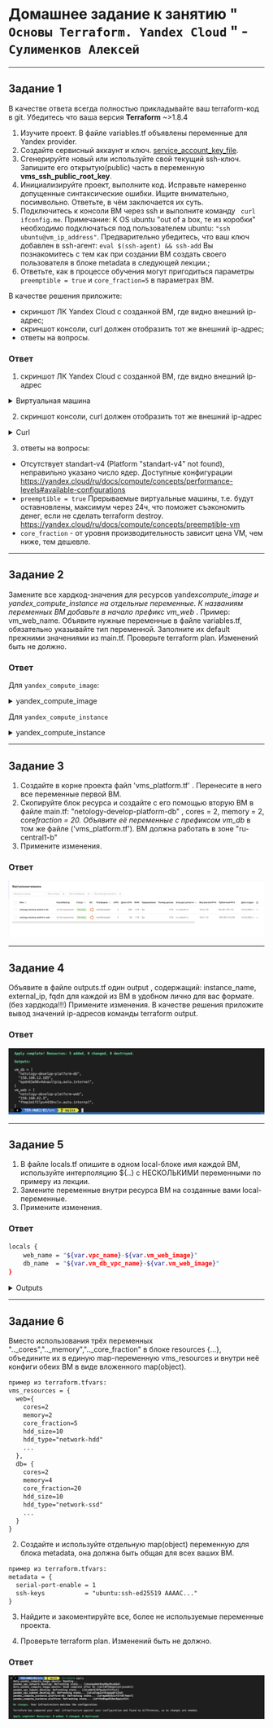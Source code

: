 # Домашнее задание к занятию " `Основы Terraform. Yandex Cloud` " - `Сулименков Алексей`

---

## Задание 1

В качестве ответа всегда полностью прикладывайте ваш terraform-код в git.
Убедитесь что ваша версия **Terraform** ~>1.8.4

1. Изучите проект. В файле variables.tf объявлены переменные для Yandex provider.
2. Создайте сервисный аккаунт и ключ. [service_account_key_file](https://terraform-provider.yandexcloud.net).
3. Сгенерируйте новый или используйте свой текущий ssh-ключ. Запишите его открытую(public) часть в переменную **vms_ssh_public_root_key**.
4. Инициализируйте проект, выполните код. Исправьте намеренно допущенные синтаксические ошибки. Ищите внимательно, посимвольно. Ответьте, в чём заключается их суть.
5. Подключитесь к консоли ВМ через ssh и выполните команду ` curl ifconfig.me`.
   Примечание: К OS ubuntu "out of a box, те из коробки" необходимо подключаться под пользователем ubuntu: `"ssh ubuntu@vm_ip_address"`. Предварительно убедитесь, что ваш ключ добавлен в ssh-агент: `eval $(ssh-agent) && ssh-add` Вы познакомитесь с тем как при создании ВМ создать своего пользователя в блоке metadata в следующей лекции.;
6. Ответьте, как в процессе обучения могут пригодиться параметры `preemptible = true` и `core_fraction=5` в параметрах ВМ.

В качестве решения приложите:

- скриншот ЛК Yandex Cloud с созданной ВМ, где видно внешний ip-адрес;
- скриншот консоли, curl должен отобразить тот же внешний ip-адрес;
- ответы на вопросы.

### Ответ

1. скриншот ЛК Yandex Cloud с созданной ВМ, где видно внешний ip-адрес

<details> <summary>Виртуальная машина</summary>

![task1](https://github.com/biparasite/TER-HW02/blob/main/task_1.1.png "task1")

 </details>

2. скриншот консоли, curl должен отобразить тот же внешний ip-адрес

<details> <summary>Curl</summary>

![task1](https://github.com/biparasite/TER-HW02/blob/main/task_1.2.png "task1")

 </details>

3. ответы на вопросы:

- Отсутствует standart-v4 (Platform "standart-v4" not found), неправильно указано число ядер. Доступные конфигурации https://yandex.cloud/ru/docs/compute/concepts/performance-levels#available-configurations
- `preemptible = true` Прерываемые виртуальные машины, т.е. будут оставновлены, максимум через 24ч, что поможет съэкономить денег, если не сделать terraform destroy. https://yandex.cloud/ru/docs/compute/concepts/preemptible-vm
- `core_fraction` - от уровня производительность зависит цена VM, чем ниже, тем дешевле.

---

## Задание 2

Замените все хардкод-значения для ресурсов yandex*compute_image и yandex_compute_instance на отдельные переменные. К названиям переменных ВМ добавьте в начало префикс vm_web* . Пример: vm_web_name.
Объявите нужные переменные в файле variables.tf, обязательно указывайте тип переменной. Заполните их default прежними значениями из main.tf.
Проверьте terraform plan. Изменений быть не должно.

### Ответ

Для `yandex_compute_image`:

<details> <summary>yandex_compute_image</summary>

main.tf

```bash
data "yandex_compute_image" "ubuntu" {
  family = var.vm_web_image
}
```

variables.tf

```bash
variable "vm_web_image" {
  type        = string
  default     = "ubuntu-2004-lts"
  description = "VM OS image"
}
```

 </details>

Для `yandex_compute_instance`

<details> <summary>yandex_compute_instance</summary>

main.tf

```bash
resource "yandex_compute_instance" "platform" {
  name        = var.vm_web_name
  platform_id = var.vm_web_platform
  resources {
    cores         = var.vm_web_core
    memory        = var.vm_web_memory
    core_fraction = var.vm_web_core_fraction
  }
```

variables.tf

```bash
variable "vm_web_name" {
  type        = string
  default     = "netology-develop-platform-web"
  description = "VM name"
}

variable "vm_web_platform" {
  type        = string
  default     = "standard-v1"
  description = "VM platform"
}

variable "vm_web_core" {
  type        = number
  default     = "2"
  description = "VM platform cpu"
}

variable "vm_web_memory" {
  type        = number
  default     = "1"
  description = "VM platform memory"
}

variable "vm_web_core_fraction" {
  type        = number
  default     = "5"
  description = "VM platform core_fraction"
```

 </details>

---

## Задание 3

1. Создайте в корне проекта файл 'vms_platform.tf' . Перенесите в него все переменные первой ВМ.
2. Скопируйте блок ресурса и создайте с его помощью вторую ВМ в файле main.tf: "netology-develop-platform-db" , cores = 2, memory = 2, core*fraction = 20. Объявите её переменные с префиксом vm_db* в том же файле ('vms_platform.tf'). ВМ должна работать в зоне "ru-central1-b"
3. Примените изменения.

### Ответ

![task3](https://github.com/biparasite/TER-HW02/blob/main/task_3.1.png "task3")

---

## Задание 4

Объявите в файле outputs.tf один output , содержащий: instance_name, external_ip, fqdn для каждой из ВМ в удобном лично для вас формате.(без хардкода!!!)
Примените изменения.
В качестве решения приложите вывод значений ip-адресов команды terraform output.

### Ответ

![task4](https://github.com/biparasite/TER-HW02/blob/main/task_4.1.png "task4")

---

## Задание 5

1. В файле locals.tf опишите в одном local-блоке имя каждой ВМ, используйте интерполяцию ${..} с НЕСКОЛЬКИМИ переменными по примеру из лекции.
2. Замените переменные внутри ресурса ВМ на созданные вами local-переменные.
3. Примените изменения.

### Ответ

```bash
locals {
    web_name = "${var.vpc_name}-${var.vm_web_image}"
    db_name  = "${var.vm_db_vpc_name}-${var.vm_web_image}"
}
```

<details> <summary>Outputs</summary>

![task5](https://github.com/biparasite/TER-HW02/blob/main/task_5.1.png "task5")

```
Outputs:

vm_db = [
  "netology-develop-platform-db-ubuntu-2004-lts",
  "158.160.91.182",
  "epdcunigffu1qbrhjspk.auto.internal",
]
vm_web = [
  "develop-ubuntu-2004-lts",
  "130.193.36.157",
  "fhm9ltnbs4gkgnupacnp.auto.internal",
]
```

 </details>

---

## Задание 6

Вместо использования трёх переменных "..\_cores","..\_memory","..\_core_fraction" в блоке resources {...}, объедините их в единую map-переменную vms_resources и внутри неё конфиги обеих ВМ в виде вложенного map(object).

```
пример из terraform.tfvars:
vms_resources = {
  web={
    cores=2
    memory=2
    core_fraction=5
    hdd_size=10
    hdd_type="network-hdd"
    ...
  },
  db= {
    cores=2
    memory=4
    core_fraction=20
    hdd_size=10
    hdd_type="network-ssd"
    ...
  }
}
```

2. Создайте и используйте отдельную map(object) переменную для блока metadata, она должна быть общая для всех ваших ВМ.

```
пример из terraform.tfvars:
metadata = {
  serial-port-enable = 1
  ssh-keys           = "ubuntu:ssh-ed25519 AAAAC..."
}
```

3. Найдите и закоментируйте все, более не используемые переменные проекта.

4. Проверьте terraform plan. Изменений быть не должно.

### Ответ

![task6](https://github.com/biparasite/TER-HW02/blob/main/task_6.1.png "task6")
